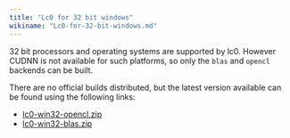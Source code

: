 ```yaml
---
title: "Lc0 for 32 bit windows"
wikiname: "Lc0-for-32-bit-windows.md"
---
```

32 bit processors and operating systems are supported by lc0. However CUDNN is not available for such platforms, so only the `blas` and `opencl` backends can be built. 

There are no official builds distributed, but the latest version available can be found using the following links:
* [lc0-win32-opencl.zip](https://ci.appveyor.com/api/projects/borg323/lc0/artifacts/lc0-win32-opencl.zip?branch=32bit&pr=false&job=Environment%3A%20NAME%3Dopencl%2C%20BITS%3D32)
* [lc0-win32-blas.zip](https://ci.appveyor.com/api/projects/borg323/lc0/artifacts/lc0-win32-blas.zip?branch=32bit&pr=false&job=Environment%3A%20NAME%3Dblas%2C%20BITS%3D32)